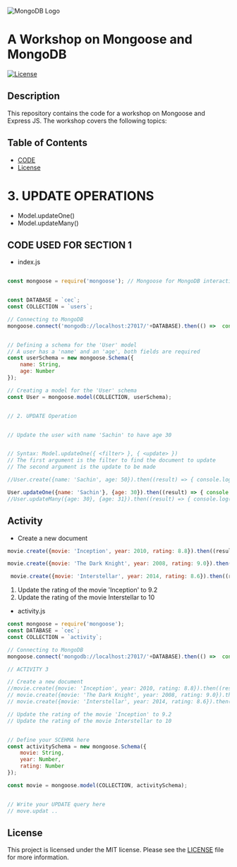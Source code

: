 
![MongoDB Logo](https://webassets.mongodb.com/_com_assets/cms/mongodb_logo1-76twgcu2dm.png)

# A Workshop on Mongoose and MongoDB


[![License](https://img.shields.io/badge/license-MIT-blue.svg)](https://opensource.org/licenses/MIT)

## Description

This repository contains the code for a workshop on Mongoose and Express JS. The workshop covers the following topics:



## Table of Contents

- [CODE](#installation)
- [License](#license)

# 3. UPDATE OPERATIONS

- Model.updateOne()
- Model.updateMany()

## CODE USED FOR SECTION 1 
- index.js

```javascript

const mongoose = require('mongoose'); // Mongoose for MongoDB interactions


const DATABASE = `cec`;
const COLLECTION = `users`;

// Connecting to MongoDB
mongoose.connect('mongodb://localhost:27017/'+DATABASE).then(() =>  console.log('Connected to MongoDB'));


// Defining a schema for the 'User' model
// A user has a 'name' and an 'age', both fields are required
const userSchema = new mongoose.Schema({
    name: String,
    age: Number
});

// Creating a model for the 'User' schema
const User = mongoose.model(COLLECTION, userSchema);


// 2. UPDATE Operation


// Update the user with name 'Sachin' to have age 30


// Syntax: Model.updateOne({ <filter> }, { <update> })
// The first argument is the filter to find the document to update
// The second argument is the update to be made

//User.create({name: 'Sachin', age: 50}).then((result) => { console.log(result);});

User.updateOne({name: 'Sachin'}, {age: 30}).then((result) => { console.log(result);});
//User.updateMany({age: 30}, {age: 31}).then((result) => { console.log(result);} );

```   

## Activity


- Create a new document
```javascript
movie.create({movie: 'Inception', year: 2010, rating: 8.8}).then((result) => { console.log(result);});

movie.create({movie: 'The Dark Knight', year: 2008, rating: 9.0}).then((result) => { console.log(result);});

 movie.create({movie: 'Interstellar', year: 2014, rating: 8.6}).then((result) => { console.log(result);});
```
1. Update the rating of the movie 'Inception' to 9.2
2. Update the rating of the movie Interstellar to 10


- activity.js
```javascript 
const mongoose = require('mongoose'); 
const DATABASE = `cec`;
const COLLECTION = `activity`;

// Connecting to MongoDB
mongoose.connect('mongodb://localhost:27017/'+DATABASE).then(() =>  console.log('Connected to MongoDB'));

// ACTIVITY 3

// Create a new document
//movie.create({movie: 'Inception', year: 2010, rating: 8.8}).then((result) => { console.log(result);});
// movie.create({movie: 'The Dark Knight', year: 2008, rating: 9.0}).then((result) => { console.log(result);});
// movie.create({movie: 'Interstellar', year: 2014, rating: 8.6}).then((result) => { console.log(result);});

// Update the rating of the movie 'Inception' to 9.2
// Update the rating of the movie Interstellar to 10


// Define your SCEHMA here
const activitySchema = new mongoose.Schema({
    movie: String,
    year: Number,
    rating: Number
});

const movie = mongoose.model(COLLECTION, activitySchema);


// Write your UPDATE query here
// move.updat ..
```

## License
This project is licensed under the MIT license. Please see the [LICENSE](LICENSE) file for more information.




